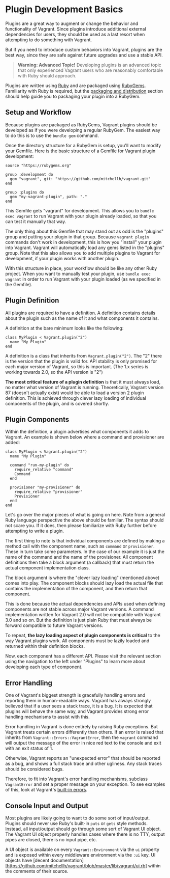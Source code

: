 
# Plugin Development Basics

Plugins are a great way to augment or change the behavior and functionality of Vagrant. Since plugins introduce additional external dependencies for users, they should be used as a last resort when attempting to do something with Vagrant.

But if you need to introduce custom behaviors into Vagrant, plugins are the best way, since they are safe against future upgrades and use a stable API.

> **Warning: Advanced Topic!** Developing plugins is an advanced topic that only experienced Vagrant users who are reasonably comfortable with Ruby should approach.

Plugins are written using [Ruby][ruby] and are packaged using [RubyGems][rubygems]. Familiarity with Ruby is required, but the [packaging and distribution][packing] section should help guide you to packaging your plugin into a RubyGem.

## Setup and Workflow

Because plugins are packaged as RubyGems, Vagrant plugins should be developed as if you were developing a regular RubyGem. The easiest way to do this is to use the `bundle gem` command.

Once the directory structure for a RubyGem is setup, you'll want to modify your Gemfile. Here is the basic structure of a Gemfile for Vagrant plugin development:
```
source "https://rubygems.org"

group :development do
  gem "vagrant", git: "https://github.com/mitchellh/vagrant.git"
end

group :plugins do
  gem "my-vagrant-plugin", path: "."
end
```
This Gemfile gets "vagrant" for development. This allows you to `bundle exec vagrant` to run Vagrant with your plugin already loaded, so that you can test it manually that way.

The only thing about this Gemfile that may stand out as odd is the "plugins" group and putting your plugin in that group. Because `vagrant plugin` commands don't work in development, this is how you "install" your plugin into Vagrant. Vagrant will automatically load any gems listed in the "plugins" group. Note that this also allows you to add multiple plugins to Vagrant for development, if your plugin works with another plugin.

With this structure in place, your workflow should be like any other Ruby project. When you want to manually test your plugin, use `bundle exec vagrant` in order to run Vagrant with your plugin loaded (as we specified in the Gemfile).

## Plugin Definition

All plugins are required to have a definition. A definition contains details about the plugin such as the name of it and what components it contains.

A definition at the bare minimum looks like the following:
```
class MyPlugin < Vagrant.plugin("2")
  name "My Plugin"
end
```
A definition is a class that inherits from `Vagrant.plugin("2")`. The "2" there is the version that the plugin is valid for. API stability is only promised for each major version of Vagrant, so this is important. (The 1.x series is working towards 2.0, so the API version is "2")

**The most critical feature of a plugin definition** is that it must always load, no matter what version of Vagrant is running. Theoretically, Vagrant version 87 (doesn't actually exist) would be able to load a version 2 plugin definition. This is achieved through clever lazy loading of individual components of the plugin, and is covered shortly.

## Plugin Components

Within the definition, a plugin advertises what components it adds to Vagrant. An example is shown below where a command and provisioner are added:
```
class MyPlugin < Vagrant.plugin("2")
  name "My Plugin"

  command "run-my-plugin" do
    require_relative "command"
    Command
  end

  provisioner "my-provisioner" do
    require_relative "provisioner"
    Provisioner
  end
end
```
Let's go over the major pieces of what is going on here. Note from a general Ruby language perspective the above should be familiar. The syntax should not scare you. If it does, then please familiarize with Ruby further before attempting to write a plugin.

The first thing to note is that individual components are defined by making a method call with the component name, such as `command` or `provisioner`. These in turn take some parameters. In the case of our example it is just the name of the command and the name of the provisioner. All component definitions then take a block argument (a callback) that must return the actual component implementation class.

The block argument is where the "clever lazy loading" (mentioned above) comes into play. The component blocks should lazy load the actual file that contains the implementation of the component, and then return that component.

This is done because the actual dependencies and APIs used when defining components are not stable across major Vagrant versions. A command implementation written for Vagrant 2.0 will not be compatible with Vagrant 3.0 and so on. But the definition is just plain Ruby that must always be forward compatible to future Vagrant versions.

To repeat, **the lazy loading aspect of plugin components is critical** to the way Vagrant plugins work. All components must be lazily loaded and returned within their definition blocks.

Now, each component has a different API. Please visit the relevant section using the navigation to the left under "Plugins" to learn more about developing each type of component.

## Error Handling

One of Vagrant's biggest strength is gracefully handling errors and reporting them in human-readable ways. Vagrant has always strongly believed that if a user sees a stack trace, it is a bug. It is expected that plugins will behave the same way, and Vagrant provides strong error handling mechanisms to assist with this.

Error handling in Vagrant is done entirely by raising Ruby exceptions. But Vagrant treats certain errors differently than others. If an error is raised that inherits from `Vagrant::Errors::VagrantError`, then the `vagrant` command will output the message of the error in nice red text to the console and exit with an exit status of 1.

Otherwise, Vagrant reports an "unexpected error" that should be reported as a bug, and shows a full stack trace and other ugliness. Any stack traces should be considered bugs.

Therefore, to fit into Vagrant's error handling mechanisms, subclass `VagrantError` and set a proper message on your exception. To see examples of this, look at Vagrant's [built-in errors][errors].

## Console Input and Output

Most plugins are likely going to want to do some sort of input/output. Plugins should never use Ruby's built-in `puts` or `gets` style methods. Instead, all input/output should go through some sort of Vagrant UI object. The Vagrant UI object properly handles cases where there is no TTY, output pipes are closed, there is no input pipe, etc.

A UI object is available on every `Vagrant::Environment` via the `ui` property and is exposed within every middleware environment via the `:ui` key. UI objects have [decent documentation][https://github.com/mitchellh/vagrant/blob/master/lib/vagrant/ui.rb] within the comments of their source.

[ruby]: http://www.ruby-lang.org/en/
[rubygems]: http://rubygems.org/
[packing]: https://docs.vagrantup.com/v2/plugins/packaging.html
[errors]: https://github.com/mitchellh/vagrant/blob/master/lib/vagrant/errors.rb